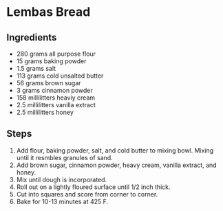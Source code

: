 # Lembas Bread 
## Ingredients 
- 280 grams all purpose flour 
- 15 grams baking powder 
- 1.5 grams salt 
- 113 grams cold unsalted butter 
- 56 grams brown sugar 
- 3 grams cinnamon powder 
- 158 millilitters heaviy cream 
- 2.5 millilitters vanilla extract 
- 2.5 millilitters honey 
 
## Steps 
1. Add flour, baking powder, salt, and cold butter to mixing bowl. Mixing until it resmbles granules of sand. 
2. Add brown sugar, cinnamon powder, heavy cream, vanilla extract, and honey. 
3. Mix until dough is incorporated. 
4. Roll out on a lightly floured surface until 1/2 inch thick. 
5. Cut into squares and score from corner to corner. 
6. Bake for 10-13 minutes at 425 F. 